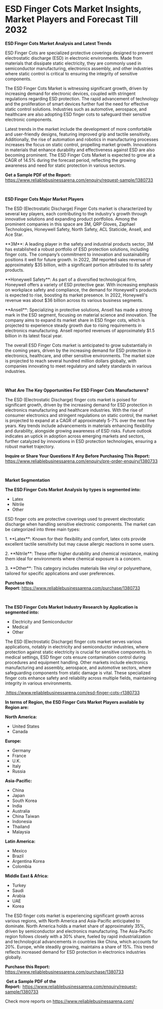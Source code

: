 <p><h1>ESD Finger Cots Market Insights, Market Players and Forecast Till 2032</h1></p><p><strong>ESD Finger Cots Market Analysis and Latest Trends</strong></p>
<p><p>ESD Finger Cots are specialized protective coverings designed to prevent electrostatic discharge (ESD) in electronic environments. Made from materials that dissipate static electricity, they are commonly used in semiconductor manufacturing, electronics assembly, and other industries where static control is critical to ensuring the integrity of sensitive components.</p><p>The ESD Finger Cots Market is witnessing significant growth, driven by increasing demand for electronic devices, coupled with stringent regulations regarding ESD protection. The rapid advancement of technology and the proliferation of smart devices further fuel the need for effective static control solutions. Industries such as automotive, aerospace, and healthcare are also adopting ESD finger cots to safeguard their sensitive electronic components.</p><p>Latest trends in the market include the development of more comfortable and user-friendly designs, featuring improved grip and tactile sensitivity. Additionally, the rise of automation and robotics in manufacturing processes increases the focus on static control, propelling market growth. Innovations in materials that enhance durability and effectiveness against ESD are also becoming prominent. The ESD Finger Cots Market is expected to grow at a CAGR of 14.5% during the forecast period, reflecting the growing awareness and need for static protection in various sectors.</p></p>
<p><strong>Get a Sample PDF of the Report:&nbsp;</strong> <a href="https://www.reliablebusinessarena.com/enquiry/request-sample/1380733?utm_campaign=1789&utm_medium=2&utm_source=Github&utm_content=ia&utm_term=08022025&utm_id=esd-finger-cots">https://www.reliablebusinessarena.com/enquiry/request-sample/1380733</a></p>
<p>&nbsp;</p>
<p><strong>ESD Finger Cots Major Market Players</strong></p>
<p><p>The ESD (Electrostatic Discharge) Finger Cots market is characterized by several key players, each contributing to the industry's growth through innovative solutions and expanding product portfolios. Among the prominent companies in this space are 3M, QRP Gloves, Zaphael Technologies, Honeywell Safety, North Safety, ACL Staticide, Ansell, and Ace Star.</p><p>**3M**: A leading player in the safety and industrial products sector, 3M has established a robust portfolio of ESD protection solutions, including finger cots. The company’s commitment to innovation and sustainability positions it well for future growth. In 2022, 3M reported sales revenue of approximately $35 billion, with a significant portion attributed to its safety products.</p><p>**Honeywell Safety**: As part of a diversified technological firm, Honeywell offers a variety of ESD protective gear. With increasing emphasis on workplace safety and compliance, the demand for Honeywell's products is expected to rise, boosting its market presence. In 2022, Honeywell's revenue was about $36 billion across its various business segments.</p><p>**Ansell**: Specializing in protective solutions, Ansell has made a strong mark in the ESD segment, focusing on material science and innovation. The company aims to expand its market share in ESD finger cots, which is projected to experience steady growth due to rising requirements in electronics manufacturing. Ansell reported revenues of approximately $1.5 billion in its latest fiscal year.</p><p>The overall ESD Finger Cots market is anticipated to grow substantially in the coming years, driven by the increasing demand for ESD protection in electronics, healthcare, and other sensitive environments. The market size is projected to reach several hundred million dollars globally, with companies innovating to meet regulatory and safety standards in various industries.</p></p>
<p>&nbsp;</p>
<p><strong>What Are The Key Opportunities For ESD Finger Cots Manufacturers?</strong></p>
<p><p>The ESD (Electrostatic Discharge) finger cots market is poised for significant growth, driven by the increasing demand for ESD protection in electronics manufacturing and healthcare industries. With the rise of consumer electronics and stringent regulations on static control, the market is projected to expand at a CAGR of approximately 5-7% over the next five years. Key trends include advancements in materials enhancing flexibility and durability, alongside growing awareness of ESD risks. Future outlook indicates an uptick in adoption across emerging markets and sectors, further catalyzed by innovations in ESD protection technologies, ensuring a robust market trajectory.</p></p>
<p><strong>Inquire or Share Your Questions If Any Before Purchasing This Report:</strong> <a href="https://www.reliablebusinessarena.com/enquiry/pre-order-enquiry/1380733?utm_campaign=1789&utm_medium=2&utm_source=Github&utm_content=ia&utm_term=08022025&utm_id=esd-finger-cots">https://www.reliablebusinessarena.com/enquiry/pre-order-enquiry/1380733</a></p>
<p>&nbsp;</p>
<p><strong>Market Segmentation</strong></p>
<p><strong>The ESD Finger Cots Market Analysis by types is segmented into:</strong></p>
<p><ul><li>Latex</li><li>Nitrile</li><li>Other</li></ul></p>
<p><p>ESD finger cots are protective coverings used to prevent electrostatic discharge when handling sensitive electronic components. The market can be categorized into three main types: </p><p>1. **Latex**: Known for their flexibility and comfort, latex cots provide excellent tactile sensitivity but may cause allergic reactions in some users.</p><p>2. **Nitrile**: These offer higher durability and chemical resistance, making them ideal for environments where chemical exposure is a concern.</p><p>3. **Other**: This category includes materials like vinyl or polyurethane, tailored for specific applications and user preferences.</p></p>
<p><strong>Purchase this Report:&nbsp;</strong><a href="https://www.reliablebusinessarena.com/purchase/1380733?utm_campaign=1789&utm_medium=2&utm_source=Github&utm_content=ia&utm_term=08022025&utm_id=esd-finger-cots">https://www.reliablebusinessarena.com/purchase/1380733</a></p>
<p>&nbsp;</p>
<p><strong>The ESD Finger Cots Market Industry Research by Application is segmented into:</strong></p>
<p><ul><li>Electricity and Semiconductor</li><li>Medical</li><li>Other</li></ul></p>
<p><p>The ESD (Electrostatic Discharge) finger cots market serves various applications, notably in electricity and semiconductor industries, where protection against static electricity is crucial for sensitive components. In medical settings, ESD finger cots ensure contamination control during procedures and equipment handling. Other markets include electronics manufacturing and assembly, aerospace, and automotive sectors, where safeguarding components from static damage is vital. These specialized finger cots enhance safety and reliability across multiple fields, maintaining integrity in various environments.</p></p>
<p><a href="https://www.reliablebusinessarena.com/esd-finger-cots-r1380733?utm_campaign=1789&utm_medium=2&utm_source=Github&utm_content=ia&utm_term=08022025&utm_id=esd-finger-cots">&nbsp;https://www.reliablebusinessarena.com/esd-finger-cots-r1380733</a></p>
<p><strong>In terms of Region, the ESD Finger Cots Market Players available by Region are:</strong></p>
<p>
    <p> <strong> North America: </strong>
        <ul>
            <li>United States</li>
            <li>Canada</li>
        </ul>
        </p> 
    <p> <strong> Europe: </strong>
        <ul>
            <li>Germany</li>
            <li>France</li>
            <li>U.K.</li>
            <li>Italy</li>
            <li>Russia</li>
        </ul>
        </p> 
    <p> <strong> Asia-Pacific: </strong>
        <ul>
            <li>China</li>
            <li>Japan</li>
            <li>South Korea</li>
            <li>India</li>
            <li>Australia</li>
            <li>China Taiwan</li>
            <li>Indonesia</li>
            <li>Thailand</li>
            <li>Malaysia</li>
        </ul>
        </p> 
    <p> <strong> Latin America: </strong>
        <ul>
            <li>Mexico</li>
            <li>Brazil</li>
            <li>Argentina Korea</li>
            <li>Colombia</li>
        </ul>
        </p> 
    <p> <strong> Middle East & Africa: </strong>
        <ul>
            <li>Turkey</li>
            <li>Saudi</li>
            <li>Arabia</li>
            <li>UAE</li>
            <li>Korea</li>
        </ul>
    </p>
    </p>
<p><p>The ESD finger cots market is experiencing significant growth across various regions, with North America and Asia-Pacific anticipated to dominate. North America holds a market share of approximately 35%, driven by semiconductor and electronics manufacturing. The Asia-Pacific region follows closely with a 30% share, fueled by rapid industrialization and technological advancements in countries like China, which accounts for 20%. Europe, while steadily growing, maintains a share of 15%. This trend reflects increased demand for ESD protection in electronics industries globally.</p></p>
<p><strong>Purchase this Report: </strong><a href="https://www.reliablebusinessarena.com/purchase/1380733?utm_campaign=1789&utm_medium=2&utm_source=Github&utm_content=ia&utm_term=08022025&utm_id=esd-finger-cots">https://www.reliablebusinessarena.com/purchase/1380733</a></p>
<p>&nbsp;<strong>Get a Sample PDF of the Report:&nbsp;&nbsp;</strong><a href="https://www.reliablebusinessarena.com/enquiry/request-sample/1380733?utm_campaign=1789&utm_medium=2&utm_source=Github&utm_content=ia&utm_term=08022025&utm_id=esd-finger-cots">https://www.reliablebusinessarena.com/enquiry/request-sample/1380733</a></p>
<p><strong></strong></p>
<p>Check more reports on <a href="https://www.reliablebusinessarena.com/?utm_campaign=1789&utm_medium=2&utm_source=Github&utm_content=ia&utm_term=08022025&utm_id=esd-finger-cots">https://www.reliablebusinessarena.com/</a></p>